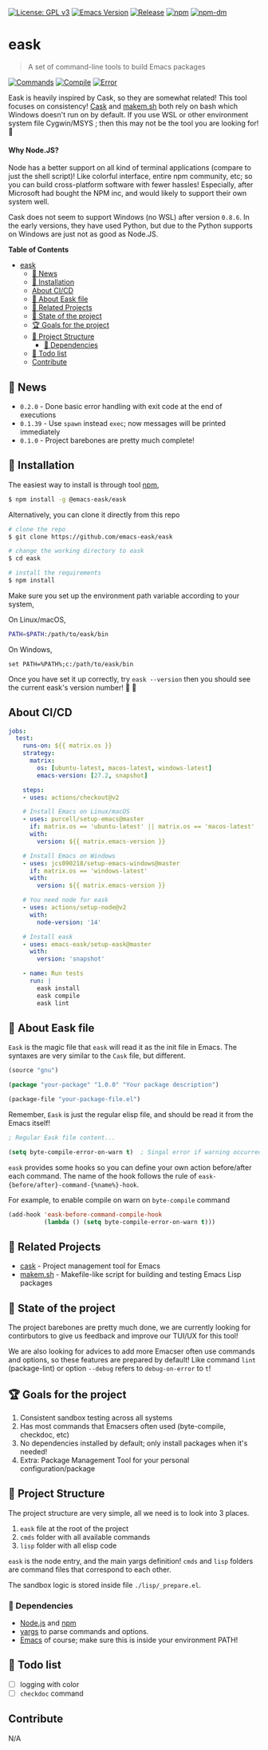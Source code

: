 [![License: GPL v3](https://img.shields.io/badge/License-GPL%20v3-green.svg)](https://www.gnu.org/licenses/gpl-3.0)
[![Emacs Version](https://img.shields.io/badge/Emacs-26.1+-7F5AB6.svg?logo=gnu%20emacs&logoColor=white)](https://www.gnu.org/software/emacs/download.html)
[![Release](https://img.shields.io/github/release/emacs-eask/eask.svg?logo=github)](https://github.com/emacs-eask/eask/releases/latest)
[![npm](https://img.shields.io/npm/v/@emacs-eask/eask?logo=npm&color=green)](https://www.npmjs.com/package/@emacs-eask/eask)
[![npm-dm](https://img.shields.io/npm/dm/@emacs-eask/eask.svg)](https://npmcharts.com/compare/@emacs-eask/eask?minimal=true)

# eask
> A set of command-line tools to build Emacs packages

[![Commands](https://github.com/emacs-eask/eask/actions/workflows/test-commands.yml/badge.svg)](https://github.com/emacs-eask/eask/actions/workflows/test-commands.yml)
[![Compile](https://github.com/emacs-eask/eask/actions/workflows/test-redefine.yml/badge.svg)](https://github.com/emacs-eask/eask/actions/workflows/test-redefine.yml)
[![Error](https://github.com/emacs-eask/eask/actions/workflows/test-error.yml/badge.svg)](https://github.com/emacs-eask/eask/actions/workflows/test-error.yml)

Eask is heavily inspired by Cask, so they are somewhat related! This tool focuses
on consistency! [Cask]() and [makem.sh]() both rely on bash which Windows doesn't
run on by default. If you use WSL or other environment system file Cygwin/MSYS
; then this may not be the tool you are looking for! 👀

#### Why Node.JS?

Node has a better support on all kind of terminal applications (compare to just
the shell script)! Like colorful interface, entire npm community, etc; so you
can build cross-platform software with fewer hassles! Especially, after Microsoft
had bought the NPM inc, and would likely to support their own system well.

Cask does not seem to support Windows (no WSL) after version `0.8.6`. In the
early versions, they have used Python, but due to the Python supports on Windows
are just not as good as Node.JS.

<!-- markdown-toc start - Don't edit this section. Run M-x markdown-toc-refresh-toc -->
**Table of Contents**

- [eask](#eask)
    - [📰 News](#📰-news)
    - [💾 Installation](#💾-installation)
    - [About CI/CD](#about-cicd)
    - [📝 About Eask file](#📝-about-eask-file)
    - [📂 Related Projects](#📂-related-projects)
    - [📂 State of the project](#📂-state-of-the-project)
    - [🏆 Goals for the project](#🏆-goals-for-the-project)
    - [📂 Project Structure](#📂-project-structure)
        - [📌 Dependencies](#📌-dependencies)
    - [📝 Todo list](#📝-todo-list)
    - [Contribute](#contribute)

<!-- markdown-toc end -->

## 📰 News

* `0.2.0` - Done basic error handling with exit code at the end of executions
* `0.1.39` - Use `spawn` instead `exec`; now messages will be printed immediately
* `0.1.0` - Project barebones are pretty much complete!

## 💾 Installation

The easiest way to install is through tool [npm](https://www.npmjs.com/),

```sh
$ npm install -g @emacs-eask/eask
```

Alternatively, you can clone it directly from this repo

```sh
# clone the repo
$ git clone https://github.com/emacs-eask/eask

# change the working directory to eask
$ cd eask

# install the requirements
$ npm install
```

Make sure you set up the environment path variable according to your system,

On Linux/macOS,

```sh
PATH=$PATH:/path/to/eask/bin
```

On Windows,

```batch
set PATH=%PATH%;c:/path/to/eask/bin
```

Once you have set it up correctly, try `eask --version` then you should see 
the current eask's version number! 🎉 🎊

## About CI/CD

```yml
jobs:
  test:
    runs-on: ${{ matrix.os }}
    strategy:
      matrix:
        os: [ubuntu-latest, macos-latest, windows-latest]
        emacs-version: [27.2, snapshot]

    steps:
    - uses: actions/checkout@v2

    # Install Emacs on Linux/macOS
    - uses: purcell/setup-emacs@master
      if: matrix.os == 'ubuntu-latest' || matrix.os == 'macos-latest'
      with:
        version: ${{ matrix.emacs-version }}

    # Install Emacs on Windows
    - uses: jcs090218/setup-emacs-windows@master
      if: matrix.os == 'windows-latest'
      with:
        version: ${{ matrix.emacs-version }}

    # You need node for eask
    - uses: actions/setup-node@v2
      with:
        node-version: '14'

    # Install eask
    - uses: emacs-eask/setup-eask@master
      with:
        version: 'snapshot'

    - name: Run tests
      run: |
        eask install
        eask compile
        eask lint
```

## 📝 About Eask file

`Eask` is the magic file that `eask` will read it as the init file in Emacs.
The syntaxes are very similar to the `Cask` file, but different.

```el
(source "gnu")

(package "your-package" "1.0.0" "Your package description")

(package-file "your-package-file.el")
```

Remember, `Eask` is just the regular elisp file, and should be read it from
the Emacs itself!

```el
; Regular Eask file content...

(setq byte-compile-error-on-warn t)  ; Singal error if warning occurred
```

`eask` provides some hooks so you can define your own action before/after
each command. The name of the hook follows the rule of
`eask-{before/after}-command-{%name%}-hook`.

For example, to enable compile on warn on `byte-compile` command

```el
(add-hook 'eask-before-command-compile-hook 
          (lambda () (setq byte-compile-error-on-warn t)))
```

## 📂 Related Projects

* [cask](https://github.com/cask/cask) - Project management tool for Emacs
* [makem.sh](https://github.com/alphapapa/makem.sh) - Makefile-like script for building and testing Emacs Lisp packages

## 📂 State of the project

The project barebones are pretty much done, we are currently looking for
contirbutors to give us feedback and improve our TUI/UX for this tool!

We are also looking for advices to add more Emacser often use commands and
options, so these features are prepared by default! Like command `lint` 
(package-lint) or option `--debug` refers to `debug-on-error` to `t`!

## 🏆 Goals for the project

1. Consistent sandbox testing across all systems
2. Has most commands that Emacsers often used (byte-compile, checkdoc, etc)
3. No dependencies installed by default; only install packages when it's needed!
4. Extra: Package Management Tool for your personal configuration/package

## 📂 Project Structure

The project structure are very simple, all we need is to look into 3 places.

1. `eask` file at the root of the project
2. `cmds` folder with all available commands
3. `lisp` folder with all elisp code

`eask` is the node entry, and the main yargs definition! `cmds` and `lisp`
folders are command files that correspond to each other.

The sandbox logic is stored inside file `./lisp/_prepare.el`.

### 📌 Dependencies

* [Node.js](https://nodejs.org/en/) and [npm](https://www.npmjs.com/)
* [yargs](https://github.com/yargs/yargs) to parse commands and options.
* [Emacs](https://www.gnu.org/software/emacs/) of course; make sure this is inside your environment PATH!

## 📝 Todo list

- [ ] logging with color
- [ ] `checkdoc` command

## Contribute

N/A
